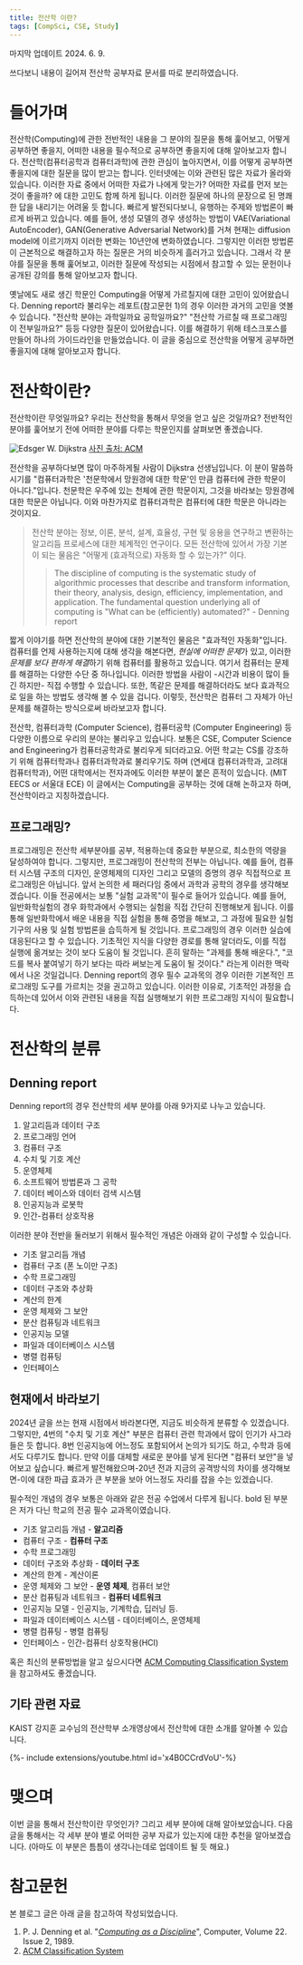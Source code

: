 ```yaml
---
title: 전산학 이란?
tags: [CompSci, CSE, Study]
---
```


마지막 업데이트 2024. 6. 9.

쓰다보니 내용이 길어져 전산학 공부자료 문서를 따로 분리하였습니다.

# 들어가며

전산학(Computing)에 관한 전반적인 내용을 그 분야의 질문을 통해 훑어보고, 어떻게 공부하면 좋을지, 어떠한 내용을 필수적으로 공부하면 좋을지에 대해 알아보고자 합니다.
전산학(컴퓨터공학과 컴퓨터과학)에 관한 관심이 높아지면서, 이를 어떻게 공부하면 좋을지에 대한 질문을 많이 받고는 합니다.
인터넷에는 이와 관련된 많은 자료가 올라와 있습니다. 이러한 자료 중에서 어떠한 자료가 나에게 맞는가? 어떠한 자료를 먼저 보는 것이 좋을까? 에 대한 고민도 함께 하게 됩니다.
이러한 질문에 하나의 문장으로 된 명쾌한 답을 내리기는 어려울 듯 합니다. 빠르게 발전되다보니, 유행하는 주제와 방법론이 빠르게 바뀌고 있습니다. 예를 들어, 생성 모델의 경우 생성하는 방법이 VAE(Variational AutoEncoder), GAN(Generative Adversarial Network)를 거쳐 현재는 diffusion model에 이르기까지 이러한 변화는 10년안에 변화하였습니다. 그렇지만 이러한 방법론이 근본적으로 해결하고자 하는 질문은 거의 비슷하게 흘러가고 있습니다. 그래서 각 분야를 질문을 통해 훑어보고, 이러한 질문에 작성되는 시점에서 참고할 수 있는 문헌이나 공개된 강의를 통해 알아보고자 합니다.

옛날에도 새로 생긴 학문인 Computing을 어떻게 가르칠지에 대한 고민이 있어왔습니다. Denning report라 불리우는 레포트(참고문헌 1)의 경우 이러한 과거의 고민을 엿볼 수 있습니다. "전산학 분야는 과학일까요 공학일까요?" "전산학 가르칠 때 프로그래밍이 전부일까요?" 등등 다양한 질문이 있어왔습니다. 이를 해결하기 위해 테스크포스를 만들어 하나의 가이드라인을 만들었습니다. 이 글을 중심으로 전산학을 어떻게 공부하면 좋을지에 대해 알아보고자 합니다.

# 전산학이란?

전산학이란 무엇일까요? 우리는 전산학을 통해서 무엇을 얻고 싶은 것일까요? 전반적인 분야를 훑어보기 전에 어떠한 분야를 다루는 학문인지를 살펴보면 좋겠습니다. 

![Edsger W. Dijkstra](/assets/images/240502_Dijkstra_CS.jpg)
[사진 출처: ACM](https://x.com/TheOfficialACM/status/1656571115383160835)

전산학을 공부하다보면 많이 마주하게될 사람이 Dijkstra 선생님입니다. 이 분이 말씀하시기를 "컴퓨터과학은 '천문학에서 망원경에 대한 학문'인 만큼 컴퓨터에 관한 학문이 아니다."입니다. 천문학은 우주에 있는 천체에 관한 학문이지, 그것을 바라보는 망원경에 대한 학문은 아닙니다. 이와 마찬가지로 컴퓨터과학은 컴퓨터에 대한 학문은 아니라는 것이지요. 

> 전산학 분야는 정보, 이론, 분석, 설계, 효율성, 구현 및 응용을 연구하고 변환하는 알고리듬 프로세스에 대한 체계적인 연구이다. 모든 전산학에 있어서 가장 기본이 되는 물음은 "어떻게 (효과적으로) 자동화 할 수 있는가?" 이다.
>> The discipline of computing is the systematic study of algorithmic processes that describe and transform information, their theory, analysis, design, efficiency, implementation, and application. The fundamental question underlying all of computing is "What can be (efficiently) automated?" - Denning report

짧게 이야기를 하면 전산학의 분야에 대한 기본적인 물음은 "효과적인 자동화"입니다. 컴퓨터를 언제 사용하는지에 대해 생각을 해본다면, *현실에 어떠한 문제*가 있고, 이러한 *문제를 보다 편하게 해결*하기 위해 컴퓨터를 활용하고 있습니다. 여기서 컴퓨터는 문제를 해결하는 다양한 수단 중 하나입니다. 이러한 방법을 사람이 -시간과 비용이 많이 들긴 하지만- 직접 수행할 수 있습니다. 또한, 똑같은 문제를 해결하더라도 보다 효과적으로 일을 하는 방법도 생각해 볼 수 있을 겁니다. 이렇듯, 전산학은 컴퓨터 그 자체가 아닌 문제를 해결하는 방식으로써 바라보고자 합니다.

<!--- CS and CE --->
전산학, 컴퓨터과학 (Computer Science), 컴퓨터공학 (Computer Engineering) 등 다양한 이름으로 우리의 분야는 불리우고 있습니다. 보통은 CSE, Computer Science and Engineering가 컴퓨터공학과로 불리우게 되더라고요. 어떤 학교는 CS를 강조하기 위해 컴퓨터학과나 컴퓨터과학과로 불리우기도 하며 (연세대 컴퓨터과학과, 고려대 컴퓨터학과), 어떤 대학에서는 전자과에도 이러한 부분이 붙은 흔적이 있습니다. (MIT EECS or 서울대 ECE) 이 글에서는 Computing을 공부하는 것에 대해 논하고자 하며, 전산학이라고 지칭하겠습니다. 

<!---
## 전산학은 어떤 학문 분야인가? 어떻게 가르칠 것인가?


Denning report에서 흥미로웠던 부분은 전산학이 가지는 특성은 수학, 과학, 공학을 모두 아울러야 한다는 부분이였습니다. 전산학이 생기기 이전에는 수학, 과학, 공학 각자의 영역에서의 교육 및 연구 방법론이 발달하였습니다. 그렇지만 새로이 등장한 전산학은 어떻까요? 수학, 과학, 공학 각 분야와 동일하게 가르치면 될까요? 글에서는 세 가지 패러다임을 통해 전산학을 가르쳐야 한다고 주장합니다. 이론은 (theory) 수리과학에 그 기초를, 추상화는 (abstraction) 자연과학에 그 기초를, 설계는 (design) 공학에 그 기초를 두고 있습니다.


앞서 전산학이 가지는 목표는 문제를 효과적으로 해결하는 분야임을 알았습니다. 그렇다면 이러한 전산학이라는 학문을 기존의 수학, 자연과학, 공학 등의 카테고리로 분류할 수 있을까요? 현재 국내외의 많은 대학에서는 편의상 공과대학에 소속되어 있으나, 간혹 정보대학 등으로 분리된 경우도 있습니다. 이러한 부분을 넘어서 전산학을 가르치기 위해서는 어떠한 방법이 필요할까요? 기존의 다른 공학분야처럼 가르치면 되는 것일까요? Denning report로 돌아가보면, 작성된 시점에 전산학에 대한 관심이 커지면서 학과가 생겨나고, 이에 대한 학생들의 관심도 커져갔던 시점으로 파악됩니다. 이러면서 전산학에 대해 어떻게 가르치면 좋을지, 기존의 학문 분야에 비교하여서 커리큘럼을 구성하고자 하였습니다. 여기서는 비슷한 분야인 수학, 자연과학, 공학의 카테고리를 우선 각자의 교육 목표를 정의하고, 전산학에서는 이러한 세 분야가 모두 필요하다고 주장하고 있습니다.

| 패러다임 | 목표 |
| --- | --- |
| 이론 (theory) | 1) 배우고자 하는 대상을 정의하고, 2) 이들 사이의 가능한 관계를 가정하여, 3) 이러한 관계가 참인지를 증명함으로써, 4) 이러한 결과를 해석한다. |
| 추상화 (abstraction) | 1) 가설을 세우고 2) 모델을 구성하고 이에 대한 예측을 하여, 3) 실험을 설계하고 데이터를 모아 4) 이러한 결과를 분석한다. |
| 설계 (design) | 1) 요구사항을 (requirements) 명시하고 2) 요구되는 사양을 (specification) 명시하고 3) 시스템을 디자인, 구현 하여 4) 이러한 시스템을 테스트한다. |

각 패러다임의 경우 이론은 수학분야에, 추상화는 자연과학 분야에, 설계는 공학에서 문제를 해결하는 방법으로 분석하고 있습니다. 전산학의 경우 "문제를 효과적으로 해결"하기 위하여 세 패러다임이 교차하는 지점에 위치하고 있습니다. 때로는 수학의 엄밀한 이론을, 문제를 해결하기 위하여 자연과학의 추상화를, 실제 문제를 제한된 사양 내에서 해결하기 위한 공학적 설계 패러다임을 요구할 수 있습니다. Denning report의 경우 이러한 세 패러다임 모두를 고려하면서 커리큘럼을 설계하고, 학습을 수행하는 것이 적절하다고 주장하고 있습니다.
 전반적인 전산학 커리큘럼이나 공부를 수행할 때 이러한 부분에 유념하면서 공부를 한다면 보다 튼튼한 기초를 얻을 수 있습니다. --->

## 프로그래밍?

프로그래밍은 전산학 세부분야를 공부, 적용하는데 중요한 부분으로, 최소한의 역량을 달성하여야 합니다. 그렇지만, 프로그래밍이 전산학의 전부는 아닙니다. 예를 들어, 컴퓨터 시스템 구조의 디자인, 운영체제의 디자인 그리고 모델의 증명의 경우 직접적으로 프로그래밍은 아닙니다.
앞서 논의한 세 패러다임 중에서 과학과 공학의 경우를 생각해보겠습니다. 이들 전공에서는 보통 "실험 교과목"이 필수로 들어가 있습니다. 예를 들어, 일반화학실험의 경우 화학과에서 수행되는 실험을 직접 간단히 진행해보게 됩니다. 이를 통해 일반화학에서 배운 내용을 직접 실험을 통해 증명을 해보고, 그 과정에 필요한 실험 기구의 사용 및 실험 방법론을 습득하게 될 것입니다.
프로그래밍의 경우 이러한 실습에 대응된다고 할 수 있습니다. 기초적인 지식을 다양한 경로를 통해 알더라도, 이를 직접 실행에 옮겨보는 것이 보다 도움이 될 것입니다. 
흔히 말하는 "과제를 통해 배운다.", "코드를 복사 붙여넣기 하기 보다는 따라 써보는게 도움이 될 것이다." 라는게 이러한 맥락에서 나온 것일겁니다.
Denning report의 경우 필수 교과목의 경우 이러한 기본적인 프로그래밍 도구를 가르치는 것을 권고하고 있습니다.
이러한 이유로, 기초적인 과정을 습득하는데 있어서 이와 관련된 내용을 직접 실행해보기 위한 프로그래밍 지식이 필요합니다.

# 전산학의 분류 

## Denning report

Denning report의 경우 전산학의 세부 분야를 아래 9가지로 나누고 있습니다.

1. 알고리듬과 데이터 구조
2. 프로그래밍 언어
3. 컴퓨터 구조
4. 수치 및 기호 계산
5. 운영체제
6. 소프트웨어 방법론과 그 공학
7. 데이터 베이스와 데이터 검색 시스템
8. 인공지능과 로봇학
9. 인간-컴퓨터 상호작용

이러한 분야 전반을 둘러보기 위해서 필수적인 개념은 아래와 같이 구성할 수 있습니다.

- 기초 알고리듬 개념
- 컴퓨터 구조 (폰 노이만 구조)
- 수학 프로그래밍
- 데이터 구조와 추상화
- 계산의 한계
- 운영 체제와 그 보안
- 분산 컴퓨팅과 네트워크
- 인공지능 모델
- 파일과 데이터베이스 시스템
- 병렬 컴퓨팅
- 인터페이스

## 현재에서 바라보기

2024년 글을 쓰는 현재 시점에서 바라본다면, 지금도 비슷하게 분류할 수 있겠습니다. 그렇지만, 4번의 "수치 및 기호 계산" 부분은 컴퓨터 관련 학과에서 많이 인기가 사그라들은 듯 합니다. 8번 인공지능에 어느정도 포함되어서 논의가 되기도 하고, 수학과 등에서도 다루기도 합니다. 만약 이를 대체할 새로운 분야를 넣게 된다면 "컴퓨터 보안"을 넣어보고 싶습니다. 빠르게 발전해왔으며-20년 전과 지금의 공격방식의 차이를 생각해보면-이에 대한 파급 효과가 큰 부분을 보아 어느정도 자리를 잡을 수는 있겠습니다. 

필수적인 개념의 경우 보통은 아래와 같은 전공 수업에서 다루게 됩니다. bold 된 부분은 저가 다닌 학교의 전공 필수 교과목이였습니다.
- 기초 알고리듬 개념 - **알고리즘**
- 컴퓨터 구조 - **컴퓨터 구조**
- 수학 프로그래밍 
- 데이터 구조와 추상화 - **데이터 구조**
- 계산의 한계 - 계산이론
- 운영 체제와 그 보안 - **운영 체제**, 컴퓨터 보안
- 분산 컴퓨팅과 네트워크 - **컴퓨터 네트워크**
- 인공지능 모델 - 인공지능, 기계학습, 딥러닝 등.
- 파일과 데이터베이스 시스템 - 데이터베이스, 운영체제
- 병렬 컴퓨팅 - 병렬 컴퓨팅
- 인터페이스 - 인간-컴퓨터 상호작용(HCI)

혹은 최신의 분류방법을 알고 싶으시다면 [ACM Computing Classification System](https://dl.acm.org/ccs)을 참고하셔도 좋겠습니다.

## 기타 관련 자료

KAIST 강지훈 교수님의 전산학부 소개영상에서 전산학에 대한 소개를 알아볼 수 있습니다.

<div>{%- include extensions/youtube.html id='x4B0CCrdVoU'-%}</div>

# 맺으며

이번 글을 통해서 전산학이란 무엇인가? 그리고 세부 분야에 대해 알아보았습니다.
다음 글을 통해서는 각 세부 분야 별로 어떠한 공부 자료가 있는지에 대한 추천을 알아보겠습니다. (아마도 이 부분은 틈틈이 생각나는데로 업데이트 될 듯 해요.) 

# 참고문헌

본 블로그 글은 아래 글을 참고하여 작성되었습니다.

1. P. J. Denning et al. "*[Computing as a Discipline](https://ieeexplore.ieee.org/document/19833/)*", Computer, Volume 22. Issue 2, 1989.
2. [ACM Classification System](https://dl.acm.org/ccs)